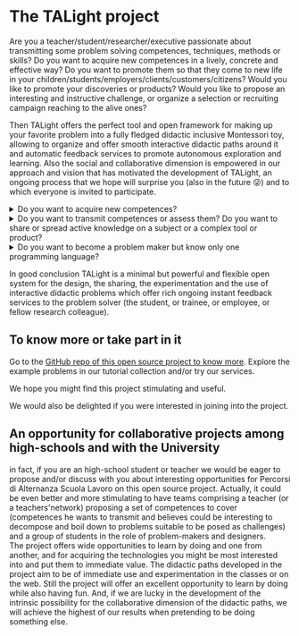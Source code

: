# The TALight project

Are you a teacher/student/researcher/executive passionate about transmitting some problem solving competences, techniques, methods or skills?
Do you want to acquire new competences in a lively, concrete and effective way? Do you want to promote them so that they come to new life in your children/students/employers/clients/customers/citizens?
Would you like to promote your discoveries or products?
Would you like to propose an interesting and instructive challenge, or organize a selection or recruiting campaign reaching to the alive ones?

Then TALight offers the perfect tool and open framework for making up your favorite problem into a fully fledged didactic inclusive Montessori toy, allowing to organize and offer smooth interactive didactic paths around it and automatic feedback services to promote autonomous exploration and learning.
Also the social and collaborative dimension is empowered in our approach and vision that has motivated the development of TALight, an ongoing process that we hope will surprise you (also in the future :stuck_out_tongue_winking_eye:) and to which everyone is invited to participate.

<details>
<summary>Do you want to acquire new competences?</summary>
Then we refer to you as a **problem solver**. If you can find out the content for you under TALight, then both an active in-depth learning experience and pure fun are assured.
If no such content is already available, then think about making it while you progress in the subject. In this way you will be given a fun opportunity to learn by doing.  
</details>

<details>
<summary>Do you want to transmit competences or assess them? Do you want to share or spread active knowledge on a subject or a complex tool or product?</summary>
Then you should consider becoming a **problem maker** and forge your content in the form of compelling problems and services. The teachings you will put in there will be sought for and deeply absorbed, and the materials you prepare will be highly reusable.  
</details>

<details>
<summary>Do you want to become a problem maker but know only one programming language?</summary>
Yes, the knowledge or the willingness to learn even just the basics of one single programming language of your choice, combined with the knowledge of your subject and the willingness to communicate and transmit an alive competence are just enough. If you have them you can already set up to make up an effective interactive problem truly hitting on the key issues that you want to dispel and share.
</details>

In good conclusion TALight is a minimal but powerful and flexible open system for the design, the sharing, the experimentation and the use of interactive didactic problems which offer rich ongoing instant feedback services to the problem solver (the student, or trainee, or employee, or fellow research colleague).

## To know more or take part in it

Go to the [GitHub repo of this open source project to know more](https://github.com/romeorizzi/TALight). Explore the example problems in our tutorial collection and/or try our services.

We hope you might find this project stimulating and useful.

We would also be delighted if you were interested in joining into the project.


## An opportunity for collaborative projects among high-schools and with the University

in fact, if you are an high-school student or teacher we would be eager to propose and/or discuss with you about interesting opportunities for Percorsi di Alternanza Scuola Lavoro on this open source project.
Actually, it could be even better and more stimulating to have teams comprising a teacher (or a teachers'network) proposing a set of competences to cover (competences he wants to transmit and believes could be interesting to decompose and boil down to problems suitable to be posed as challenges) and a group of students in the role of problem-makers and designers.  
The project offers wide opportunities to learn by doing and one from another, and for acquiring the technologies you might be most interested into and put them to immediate value.
The didactic paths developed in the project aim to be of immediate use and experimentation in the classes or on the web. Still the project will offer an excellent opportunity to learn by doing while also having fun. And, if we are lucky in the development of the intrinsic possibility for the collaborative dimension of the didactic paths, we will achieve the highest of our results when pretending to be doing something else.



